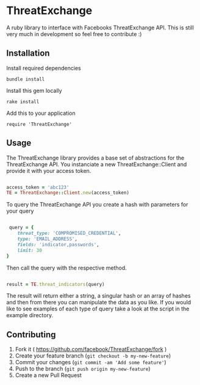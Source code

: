 # ThreatExchange

A ruby library to interface with Facebooks ThreatExchange API. This is still very much in development so feel free to contribute :)

## Installation
Install required dependencies 

    bundle install

Install this gem locally

    rake install

Add this to your application

    require 'ThreatExchange'

## Usage

The ThreatExchange library provides a base set of abstractions for the ThreatExchange API. You instanciate a new ThreatExchange::Client and provide it with your access token.

```ruby

access_token = 'abc123'
TE = ThreatExchange::Client.new(access_token)

```
To query the ThreatExchange API you create a hash with parameters for your query

```ruby

 query = { 
    threat_type: 'COMPROMISED_CREDENTIAL',
	type: 'EMAIL_ADDRESS',
	fields: 'indicator,passwords',
	limit: 30
}
```

Then call the query with the respective method. 
```ruby

result = TE.threat_indicators(query)
```

The result will return either a string, a singular hash or an array of hashes and then from there you can manipulate the data as you like.
If you would like to see examples of each type of query take a look at the script in the example directory. 



## Contributing

1. Fork it ( https://github.com/facebook/ThreatExchange/fork )
2. Create your feature branch (`git checkout -b my-new-feature`)
3. Commit your changes (`git commit -am 'Add some feature'`)
4. Push to the branch (`git push origin my-new-feature`)
5. Create a new Pull Request
